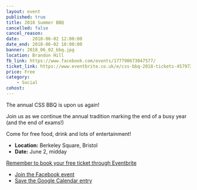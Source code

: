 ```yaml
---
layout: event
published: true
title: 2018 Summer BBQ
cancelled: false
cancel_reason:
date:     2018-06-02 12:00:00
date_end: 2018-06-02 18:00:00 
banner: 2018_06_02_bbq.jpg
location: Brandon Hill
fb_link: https://www.facebook.com/events/177790673047577/
ticket_link: https://www.eventbrite.co.uk/e/css-bbq-2018-tickets-45797393236
price: Free
category:
    - Social
cohost: 
---
```


The annual CSS BBQ is upon us again!

Join us as we continue the annual tradition marking the end of a busy year (and the end of exams!)

Come for free food, drink and lots of entertainment!

* **Location:** Berkeley Square, Bristol
* **Date:** June 2, midday

[Remember to book your free ticket through Eventbrite](https://www.eventbrite.co.uk/e/css-bbq-tickets-25051709337)

* [Join the Facebook event](https://www.facebook.com/events/177790673047577/)
* [Save the Google Calendar entry](https://calendar.google.com/calendar/render?eid=aWc0YnQ0dW1ncnRvOXQ0Z3QwM29idHZqdTAgY3NzYnJpc3RvbC5jby51a19jbW1iNzdpNGtkNmQ5b2tmdjVuYzFwaWJuMEBn)
